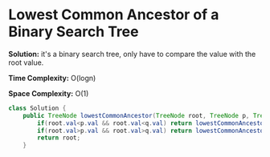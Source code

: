 # Lowest Common Ancestor of a Binary Search Tree
**Solution:** it's a binary search tree, only have to compare the value with the root value.

**Time Complexity:** O(logn)

**Space Complexity:** O(1)


```java
class Solution {
    public TreeNode lowestCommonAncestor(TreeNode root, TreeNode p, TreeNode q) {
        if(root.val<p.val && root.val<q.val) return lowestCommonAncestor(root.right,p,q);
        if(root.val>p.val && root.val>q.val) return lowestCommonAncestor(root.left,p,q);
        return root;
    }
```